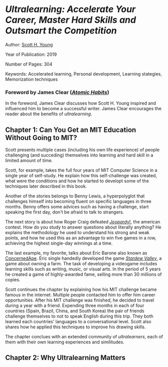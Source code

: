 # *Ultralearning: Accelerate Your Career, Master Hard Skills and Outsmart the Competition*

Author: [Scott H. Young](https://www.scotthyoung.com/)

Year of Publication: 2019

Number of Pages: 304 

Keywords: Accelerated learning, Personal development, Learning stategies, Memorization techniques

### Foreword by James Clear ([*Atomic Habits*](../atomic-habits/readme.md))

In the foreword, James Clear discusses how Scott H. Young inspired and influenced him to become a successful writer. James Clear encourages the reader about the benefits of *ultralearning*.

## Chapter 1: Can You Get an MIT Education Without Going to MIT?

Scott presents multiple cases (including his own life experience) of people challenging (and succeding) themselves into learning and hard skill in a limited amount of time.

Scott, for example, takes the full four years of MIT Computer Science in a single year of self-study. He explain how this self-challenge was created, what were the conditions and how he started to developt some of the techniques later described in this book.

Another of the stories belongs to Benny Lewis, a hyperpolyglot that challenges himself into becoming fluent on specific languages in three months. Benny offers some advices such as having a challenge, start speaking the first day, don't be afraid to talk to strangers.

The next story is about how Roger Craig defeated [*Jeopardy*!](https://en.wikipedia.org/wiki/Jeopardy!), the american contest. How do you study to answer questions about literally anything? He explains the methodology he used to understand his strong and weak points, and how he used this as an advantage to win five games in a row, achieving the highest single-day winnings at a time.

The last example, my favorite, talks about Eric Barone also known as [ConcernedApe](https://en.wikipedia.org/wiki/Eric_Barone_(developer)). Eric single handedly developed the game [*Stardew Valley*](https://en.wikipedia.org/wiki/Stardew_Valley), a game about owning a farm. The task of developing a videogame includes learning skills such as  writing, music, or visual arts. In the period of 5 years he created a game of highly-awarded fame, selling more than 30 millions of copies.

Scott continues the chapter by explaining how his MIT challenge became famous in the internet. Multiple people contacted him to offer him career opportunities. After his MIT challenge was finished, he decided to travel during a year with a friend. Expending three months in each of four countries (Spain, Brazil, China, and South Korea) the pair of friends challenge themselves to not to speak English during this trip. They both learned each countries' languages to a conversational level. Scott also shares how he applied this techniques to improve his drawing skills.

The chapter conclues with an extended community of *ultralearners*, each of them with their own learning experiences and similitudes.

## Chapter 2: Why Ultralearning Matters